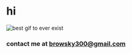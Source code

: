 # hi
![best gif to ever exist](https://media.tenor.com/images/23928a838e456b706c291d343a554f32/tenor.gif)

### contact me at browsky300@gmail.com
